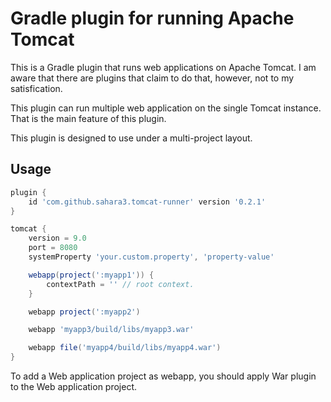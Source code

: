 Gradle plugin for running Apache Tomcat
=======================================

This is a Gradle plugin that runs web applications on Apache Tomcat.
I am aware that there are plugins that claim to do that, however, not
to my satisfication.

This plugin can run multiple web application on the single Tomcat
instance. That is the main feature of this plugin.

This plugin is designed to use under a multi-project layout.

Usage
-----

```gradle
plugin {
    id 'com.github.sahara3.tomcat-runner' version '0.2.1'
}

tomcat {
    version = 9.0
    port = 8080
    systemProperty 'your.custom.property', 'property-value'

    webapp(project(':myapp1')) {
        contextPath = '' // root context.
    }

    webapp project(':myapp2')

    webapp 'myapp3/build/libs/myapp3.war'

    webapp file('myapp4/build/libs/myapp4.war')
}
```

To add a Web application project as webapp, you should apply War
plugin to the Web application project.
